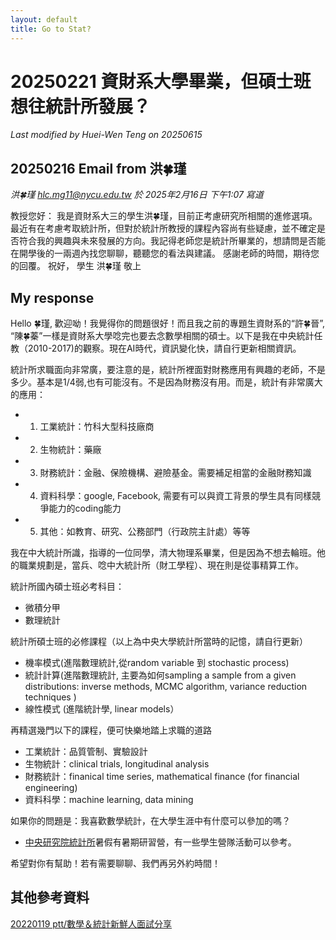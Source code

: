 ```yaml
---
layout: default
title: Go to Stat? 
---
```


# 20250221 資財系大學畢業，但碩士班想往統計所發展？

*Last modified by Huei-Wen Teng on 20250615*

## 20250216 Email from 洪🍀瑾

*洪🍀瑾 <hlc.mg11@nycu.edu.tw> 於 2025年2月16日 下午1:07 寫道*

教授您好：
我是資財系大三的學生洪🍀瑾，目前正考慮研究所相關的進修選項。最近有在考慮考取統計所，但對於統計所教授的課程內容尚有些疑慮，並不確定是否符合我的興趣與未來發展的方向。我記得老師您是統計所畢業的，想請問是否能在開學後的一兩週內找您聊聊，聽聽您的看法與建議。
感謝老師的時間，期待您的回覆。
祝好， 學生 洪🍀瑾 敬上

## My response

Hello 🍀瑾, 歡迎呦！我覺得你的問題很好！而且我之前的專題生資財系的“許🍀晉”, “陳🍀蓁”一樣是資財系大學唸完也要去念數學相關的碩士。以下是我在中央統計任教（2010-2017)的觀察。現在AI時代，資訊變化快，請自行更新相關資訊。

統計所求職面向非常廣，要注意的是，統計所裡面對財務應用有興趣的老師，不是多少。基本是1/4弱,也有可能沒有。不是因為財務沒有用。而是，統計有非常廣大的應用：
- 1. 工業統計：竹科大型科技廠商
- 2. 生物統計：藥廠
- 3. 財務統計：金融、保險機構、避險基金。需要補足相當的金融財務知識
- 4. 資料科學：google, Facebook, 需要有可以與資工背景的學生具有同樣競爭能力的coding能力
- 5. 其他：如教育、研究、公務部門（行政院主計處）等等

我在中大統計所識，指導的一位同學，清大物理系畢業，但是因為不想去輪班。他的職業規劃是，當兵、唸中大統計所（財工學程）、現在則是從事精算工作。

統計所國內碩士班必考科目：
- 微積分甲
- 數理統計

統計所碩士班的必修課程（以上為中央大學統計所當時的記憶，請自行更新）
- 機率模式(進階數理統計,從random variable 到 stochastic process)
- 統計計算(進階數理統計, 主要為如何sampling a sample from a given distributions: inverse methods, MCMC algorithm, variance reduction techniques )
- 線性模式 (進階統計學, linear models）

再精選幾門以下的課程，便可快樂地踏上求職的道路
- 工業統計：品質管制、實驗設計
- 生物統計：clinical trials, longitudinal analysis
- 財務統計：finanical time series, mathematical finance (for financial engineering)
- 資料科學：machine learning, data mining


如果你的問題是：我喜歡數學統計，在大學生涯中有什麼可以參加的嗎？
- [中央研究院統計所](https://www.stat.sinica.edu.tw/cht/index.php?)暑假有暑期研習營，有一些學生營隊活動可以參考。 

希望對你有幫助！若有需要聊聊、我們再另外約時間！

## 其他參考資料

[20220119 ptt/數學＆統計新鮮人面試分享](https://www.ptt.cc/bbs/Soft_Job/M.1642522974.A.EBA.html)



